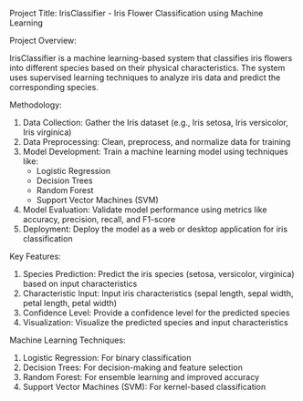 Project Title: IrisClassifier - Iris Flower Classification using Machine Learning

Project Overview:

IrisClassifier is a machine learning-based system that classifies iris flowers into different species based on their physical characteristics. The system uses supervised learning techniques to analyze iris data and predict the corresponding species.

Methodology:

1. Data Collection: Gather the Iris dataset (e.g., Iris setosa, Iris versicolor, Iris virginica)
2. Data Preprocessing: Clean, preprocess, and normalize data for training
3. Model Development: Train a machine learning model using techniques like:
    - Logistic Regression
    - Decision Trees
    - Random Forest
    - Support Vector Machines (SVM)
4. Model Evaluation: Validate model performance using metrics like accuracy, precision, recall, and F1-score
5. Deployment: Deploy the model as a web or desktop application for iris classification

Key Features:

1. Species Prediction: Predict the iris species (setosa, versicolor, virginica) based on input characteristics
2. Characteristic Input: Input iris characteristics (sepal length, sepal width, petal length, petal width)
3. Confidence Level: Provide a confidence level for the predicted species
4. Visualization: Visualize the predicted species and input characteristics

Machine Learning Techniques:

1. Logistic Regression: For binary classification
2. Decision Trees: For decision-making and feature selection
3. Random Forest: For ensemble learning and improved accuracy
4. Support Vector Machines (SVM): For kernel-based classification
